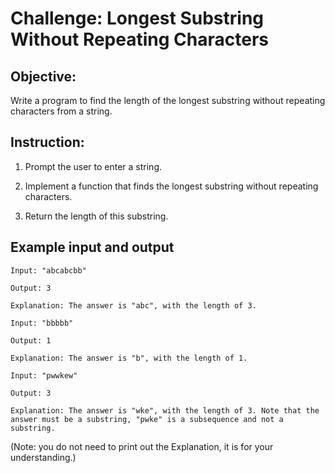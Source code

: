 # Challenge: Longest Substring Without Repeating Characters
## Objective: 
Write a program to find the length of the longest substring without repeating characters from a string.
  
## Instruction:
1. Prompt the user to enter a string.

2. Implement a function that finds the longest substring without repeating characters.

3. Return the length of this substring.
   
## Example input and output
```
Input: "abcabcbb"

Output: 3

Explanation: The answer is "abc", with the length of 3.
```
```
Input: "bbbbb"

Output: 1

Explanation: The answer is "b", with the length of 1.
```
```
Input: "pwwkew"

Output: 3

Explanation: The answer is "wke", with the length of 3. Note that the answer must be a substring, "pwke" is a subsequence and not a substring.
```
(Note: you do not need to print out the Explanation, it is for your understanding.)